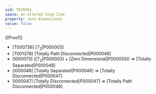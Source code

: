 ```yaml
---
uid: T019381
space: an-altered-long-line
property: zero-dimensional
value: false
---
```

[[Proof]]

* [T000736] [$T_2$|P000003]
* [T001376] [Totally Path Disconnected|P000046]
* [I000073] ([$T_2$|P000003] + [Zero Dimensional|P000050]) => [Totally Separated|P000048]
* [I000046] [Totally Separated|P000048] => [Totally Disconnected|P000047]
* [I000047] [Totally Disconnected|P000047] => [Totally Path Disconnected|P000046]

